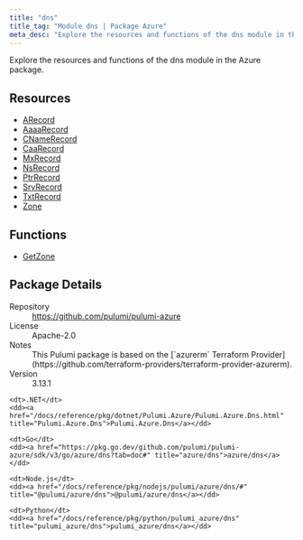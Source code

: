 ```yaml
---
title: "dns"
title_tag: "Module dns | Package Azure"
meta_desc: "Explore the resources and functions of the dns module in the Azure package."
---
```


<!-- WARNING: this file was generated by Pulumi Docs Generator. -->
<!-- Do not edit by hand unless you're certain you know what you are doing! -->

Explore the resources and functions of the dns module in the Azure package.

<h2 id="resources">Resources</h2>
<ul class="api">
    <li><a href="arecord" title="ARecord"><span class="symbol resource"></span>ARecord</a></li>
    <li><a href="aaaarecord" title="AaaaRecord"><span class="symbol resource"></span>AaaaRecord</a></li>
    <li><a href="cnamerecord" title="CNameRecord"><span class="symbol resource"></span>CNameRecord</a></li>
    <li><a href="caarecord" title="CaaRecord"><span class="symbol resource"></span>CaaRecord</a></li>
    <li><a href="mxrecord" title="MxRecord"><span class="symbol resource"></span>MxRecord</a></li>
    <li><a href="nsrecord" title="NsRecord"><span class="symbol resource"></span>NsRecord</a></li>
    <li><a href="ptrrecord" title="PtrRecord"><span class="symbol resource"></span>PtrRecord</a></li>
    <li><a href="srvrecord" title="SrvRecord"><span class="symbol resource"></span>SrvRecord</a></li>
    <li><a href="txtrecord" title="TxtRecord"><span class="symbol resource"></span>TxtRecord</a></li>
    <li><a href="zone" title="Zone"><span class="symbol resource"></span>Zone</a></li>
</ul>

<h2 id="functions">Functions</h2>
<ul class="api">
    <li><a href="getzone" title="GetZone"><span class="symbol function"></span>GetZone</a></li>
</ul>

<h2 id="package-details">Package Details</h2>
<dl class="package-details">
	<dt>Repository</dt>
	<dd><a href="https://github.com/pulumi/pulumi-azure">https://github.com/pulumi/pulumi-azure</a></dd>
	<dt>License</dt>
	<dd>Apache-2.0</dd>
	<dt>Notes</dt>
	<dd>This Pulumi package is based on the [`azurerm` Terraform Provider](https://github.com/terraform-providers/terraform-provider-azurerm).</dd>
	<dt>Version</dt>
	<dd>3.13.1</dd>
</dl>



<dl class="tabular">

    <dt>.NET</dt>
    <dd><a href="/docs/reference/pkg/dotnet/Pulumi.Azure/Pulumi.Azure.Dns.html" title="Pulumi.Azure.Dns">Pulumi.Azure.Dns</a></dd>

    <dt>Go</dt>
    <dd><a href="https://pkg.go.dev/github.com/pulumi/pulumi-azure/sdk/v3/go/azure/dns?tab=doc#" title="azure/dns">azure/dns</a></dd>

    <dt>Node.js</dt>
    <dd><a href="/docs/reference/pkg/nodejs/pulumi/azure/dns/#" title="@pulumi/azure/dns">@pulumi/azure/dns</a></dd>

    <dt>Python</dt>
    <dd><a href="/docs/reference/pkg/python/pulumi_azure/dns" title="pulumi_azure/dns">pulumi_azure/dns</a></dd>

</dl>

